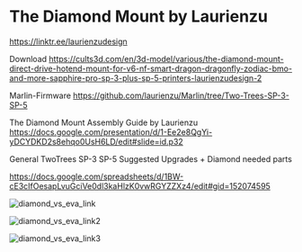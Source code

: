 
# The Diamond Mount by Laurienzu
https://linktr.ee/laurienzudesign

Download
https://cults3d.com/en/3d-model/various/the-diamond-mount-direct-drive-hotend-mount-for-v6-nf-smart-dragon-dragonfly-zodiac-bmo-and-more-sapphire-pro-sp-3-plus-sp-5-printers-laurienzudesign-2

Marlin-Firmware
https://github.com/laurienzu/Marlin/tree/Two-Trees-SP-3-SP-5

The Diamond Mount Assembly Guide by Laurienzu
https://docs.google.com/presentation/d/1-Ee2e8QgYi-yDCYDKD2s8ehqo0UsH6LD/edit#slide=id.p32

General TwoTrees SP-3 SP-5 Suggested Upgrades + Diamond needed parts

https://docs.google.com/spreadsheets/d/1BW-cE3cIfOesapLvuGciVe0dl3kaHlzK0vwRGYZZXz4/edit#gid=152074595


![diamond_vs_eva_link](https://dub01pap001files.storage.live.com/y4mtM4_ZS4xMjQ2hnCVk_75TG1C-F_DMq-yaGUCO0s2R3PG6QgkMsrv51cowrGlaInpfLv4WvhQPw0THt6SosN_SbSH9kOkpbZOxkUoHz6gCGgKS_kmBBfyAUSWdfpsWrDTPnRDHahoOML3QlRbNuDkbqZPv009NnfRydii_xiXvaZ92tjt5GmomE_PDyL8oXGl?width=660&height=536&cropmode=none)


![diamond_vs_eva_link2](https://dub01pap001files.storage.live.com/y4m1h7k8sBeWzj5Ly1z5oaTk3w5OqHdWywh0FymhTHEjVI_iKskJLohRBQzd_Voao0izV6iOKcjZgn8HmmnBwmyEr0nbv4B5WaeyJ9b77douUdoZlNMwUtEelA419pCY-5yWVL8axioFwaae3_3ZT822iaBt91CszmzdDByVshnx_jRcfGUieQgUX8fo08S-uB_?width=660&height=453&cropmode=none)

![diamond_vs_eva_link3](https://dub01pap001files.storage.live.com/y4ms7lW5-VXg4IhWb1b0TE0RRmKRNaaC7_oYX4rfsQnUh5481QDyaHKesWGG8ZvZFxo2lsJ51D0eLrNBJChbMKOc4SJvroqHaXE5qsqOi8B70poG2crLNQ7e2GXnIS3dYBt9IixIKabaFVlg8YV-hrMjcKFsXI8X4MX0YwCCCLqrk-TjS26N0VJtFZUOtXZIlTD?width=353&height=562&cropmode=none)
